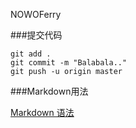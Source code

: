 NOWOFerry


###提交代码
```
git add .
git commit -m "Balabala.."
git push -u origin master
```

###Markdown用法

[Markdown 语法](https://blog.csdn.net/weixin_55000908/article/details/113375328)